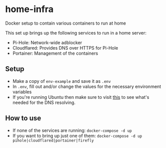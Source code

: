 # home-infra
Docker setup to contain various containers to run at home

This set up brings up the following services to run in a home server:

- Pi-Hole: Network-wide adblocker
- Cloudflared: Provides DNS over HTTPS for Pi-Hole
- Portainer: Management of the containers

## Setup
- Make a copy of `env-example` and save it as `.env`
- In `.env`, fill out and/or change the values for the necessary environment variables
- If you're running Ubuntu then make sure to visit [this](https://github.com/pi-hole/docker-pi-hole#installing-on-ubuntu) to see what's needed for the DNS resolving.

## How to use
- If none of the services are running: `docker-compose -d up`
- If you want to bring up just one of them: `docker-compose -d up pihole|cloudflared|portainer|firefly`
